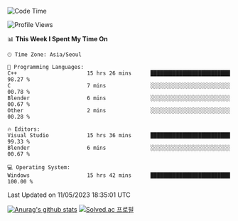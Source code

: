 <!--START_SECTION:waka-->
![Code Time](http://img.shields.io/badge/Code%20Time-185%20hrs%2023%20mins-blue)

![Profile Views](http://img.shields.io/badge/Profile%20Views-0-blue)

📊 **This Week I Spent My Time On** 

```text
🕑︎ Time Zone: Asia/Seoul

💬 Programming Languages: 
C++                      15 hrs 26 mins      █████████████████████████   98.27 % 
C                        7 mins              ░░░░░░░░░░░░░░░░░░░░░░░░░   00.78 % 
Blender                  6 mins              ░░░░░░░░░░░░░░░░░░░░░░░░░   00.67 % 
Other                    2 mins              ░░░░░░░░░░░░░░░░░░░░░░░░░   00.28 % 

🔥 Editors: 
Visual Studio            15 hrs 36 mins      █████████████████████████   99.33 % 
Blender                  6 mins              ░░░░░░░░░░░░░░░░░░░░░░░░░   00.67 % 

💻 Operating System: 
Windows                  15 hrs 42 mins      █████████████████████████   100.00 % 
```


 Last Updated on 11/05/2023 18:35:01 UTC
<!--END_SECTION:waka-->
[![Anurag's github stats](https://github-readme-stats.vercel.app/api?username=heosumin518)](https://github.com/anuraghazra/github-readme-stats)
[![Solved.ac
프로필](http://mazassumnida.wtf/api/v2/generate_badge?boj=heosumin)](https://solved.ac/heosumin)
